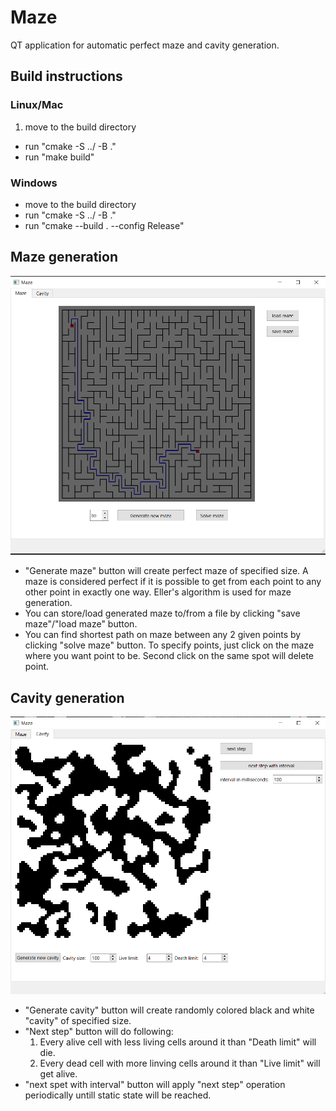 # Maze
QT application for automatic perfect maze and cavity generation.
## Build instructions
### Linux/Mac
1. move to the build directory
- run "cmake -S ../ -B ."
- run "make build"
### Windows
- move to the build directory
- run "cmake -S ../ -B ."
- run "cmake --build . --config Release"
## Maze generation
![maze image](pictures/maze.png)
- "Generate maze" button will create perfect maze of specified size. A maze is considered perfect if it is possible to get from each point to any other point in exactly one way. Eller's algorithm is used for maze generation.
- You can store/load generated maze to/from a file by clicking "save maze"/"load maze" button.
- You can find shortest path on maze between any 2 given points by clicking "solve maze" button. To specify points, just click on the maze where you want point to be. Second click on the same spot will delete point.
## Cavity generation
![cavity image](pictures/cavity.png)
- "Generate cavity" button will create randomly colored black and white "cavity" of specified size.
- "Next step" button will do following:
  1. Every alive cell with less living cells around it than "Death limit" will die.
  2. Every dead cell with more linving cells around it than "Live limit" will get alive.
- "next spet with interval" button will apply "next step" operation periodically untill static state will be reached.

